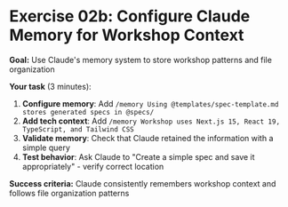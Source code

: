 # Exercise 02b: Configure Claude Memory for Workshop Context

**Goal:** Use Claude's memory system to store workshop patterns and file organization

**Your task** (3 minutes):
1. **Configure memory**: Add `/memory Using @templates/spec-template.md stores generated specs in @specs/`
2. **Add tech context**: Add `/memory Workshop uses Next.js 15, React 19, TypeScript, and Tailwind CSS`
3. **Validate memory**: Check that Claude retained the information with a simple query
4. **Test behavior**: Ask Claude to "Create a simple spec and save it appropriately" - verify correct location

**Success criteria:** Claude consistently remembers workshop context and follows file organization patterns
